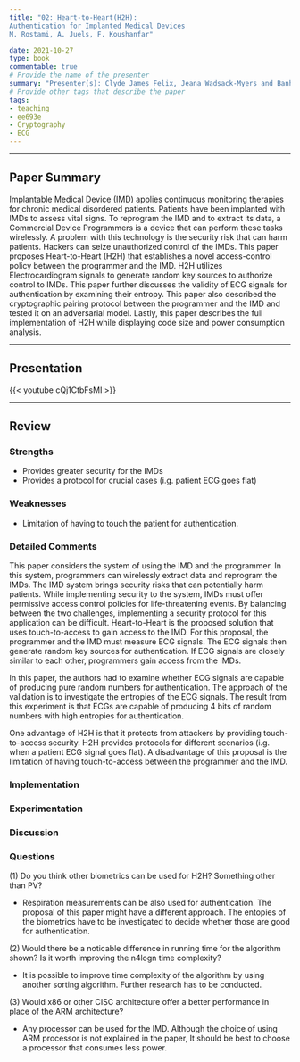 ```yaml
---
title: "02: Heart-to-Heart(H2H): 
Authentication for Implanted Medical Devices
M. Rostami, A. Juels, F. Koushanfar"

date: 2021-10-27
type: book
commentable: true
# Provide the name of the presenter
summary: "Presenter(s): Clyde James Felix, Jeana Wadsack-Myers and Banh Nguyen "
# Provide other tags that describe the paper
tags:
- teaching
- ee693e
- Cryptography
- ECG
---
```

***
## Paper Summary
Implantable Medical Device (IMD) applies continuous monitoring therapies for chronic medical disordered patients. Patients have been implanted with IMDs to assess vital signs. To reprogram the IMD and to extract its data, a Commercial Device Programmers is a device that can perform these tasks wirelessly. A problem with this technology is the security risk that can harm patients. Hackers can seize unauthorized control of the IMDs. This paper proposes Heart-to-Heart (H2H) that establishes a novel access-control policy between the programmer and the IMD. H2H utilizes Electrocardiogram signals to generate random key sources to authorize control to IMDs. This paper further discusses the validity of ECG signals for authentication by examining their entropy. This paper also described the cryptographic pairing protocol between the programmer and the IMD and tested it on an adversarial model. Lastly, this paper describes the full implementation of H2H while displaying code size and power consumption analysis.
***
## Presentation
{{< youtube cQj1CtbFsMI >}}
***
## Review
### Strengths
- Provides greater security for the IMDs
- Provides a protocol for crucial cases (i.g. patient ECG goes flat)

### Weaknesses
- Limitation of having to touch the patient for authentication.

### Detailed Comments
This paper considers the system of using the IMD and the programmer. In this system, programmers can wirelessly extract data and reprogram the IMDs. The IMD system brings security risks that can potentially harm patients. While implementing security to the system, IMDs must offer permissive access control policies for life-threatening events. By balancing between the two challenges, implementing a security protocol for this application can be difficult. Heart-to-Heart is the proposed solution that uses touch-to-access to gain access to the IMD. For this proposal, the programmer and the IMD must measure ECG signals. The ECG signals then generate random key sources for authentication. If ECG signals are closely similar to each other, programmers gain access from the IMDs.

In this paper, the authors had to examine whether ECG signals are capable of producing pure random numbers for authentication. The approach of the validation is to investigate the entropies of the ECG signals. The result from this experiment is that ECGs are capable of producing 4 bits of random numbers with high entropies for authentication.

One advantage of H2H is that it protects from attackers by providing touch-to-access security. H2H provides protocols for different scenarios (i.g. when a patient ECG signal goes flat). A disadvantage of this proposal is the limitation of having touch-to-access between the programmer and the IMD. 

### Implementation


### Experimentation
<!-- {{< figure src="https://github.com/gustybear-teaching/course_ee693e_2021_fall/raw/main/week_02/images/responsetime.jpg" title="Response Time" width="300" >}}

{{< figure src="https://github.com/gustybear-teaching/course_ee693e_2021_fall/raw/main/week_02/images/successrate.jpg" title="Success Rate with One Round" width="300" >}}

{{< figure src="https://github.com/gustybear-teaching/course_ee693e_2021_fall/raw/main/week_02/images/multipleattempts.jpg" title="Success Rate with Multiple Rounds" width="300" >}} -->

### Discussion


### Questions
(1) Do you think other biometrics can be used for H2H? Something other than PV?

- Respiration measurements can be also used for authentication. The proposal of this paper might have a different approach. The entopies of the biometrics have to be investigated to decide whether those are good for authentication.

(2) Would there be a noticable difference in running time for the algorithm shown? Is it worth improving the n4logn time complexity?
- It is possible to improve time complexity of the algorithm by using another sorting algorithm. Further research has to be conducted. 

(3) Would x86 or other CISC architecture offer a better performance in place of the ARM architecture?
- Any processor can be used for the IMD. Although the choice of using ARM processor is not explained in the paper, It should be best to choose a processor that consumes less power.

